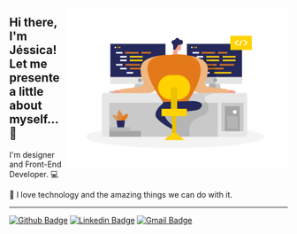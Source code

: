 <img
	src="https://github.com/jlzimmerhansl/jlzimmerhansl/blob/master/code_development_.svg?raw=true"
	width="400px"
	height="290px"
	align="right"
/>
## Hi there, I'm Jéssica! Let me presente a little about myself... 👋

I'm designer and Front-End Developer. :computer:

:yellow_heart: I love technology and the amazing things we can do with it.

---
[![Github Badge](https://img.shields.io/badge/-Github-000?style=flat-square&logo=Github&logoColor=white&link=https://github.com/jlzimmerhansl)](https://github.com/jlzimmerhansl)
[![Linkedin Badge](https://img.shields.io/badge/-LinkedIn-blue?style=flat-square&logo=Linkedin&logoColor=white&link=linkedin.com/in/jessica-zimmerhansl)](linkedin.com/in/jessica-zimmerhansl)
[![Gmail Badge](https://img.shields.io/badge/-Gmail-c14438?style=flat-square&logo=Gmail&logoColor=white&link=mailto:jlzimmerhansl@gmail.com)](mailto:jlzimmerhansl@gmail.com)
